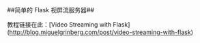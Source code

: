 ##简单的 Flask 视屏流服务器##

教程链接在此：[Video Streaming with Flask]
(http://blog.miguelgrinberg.com/post/video-streaming-with-flask)
